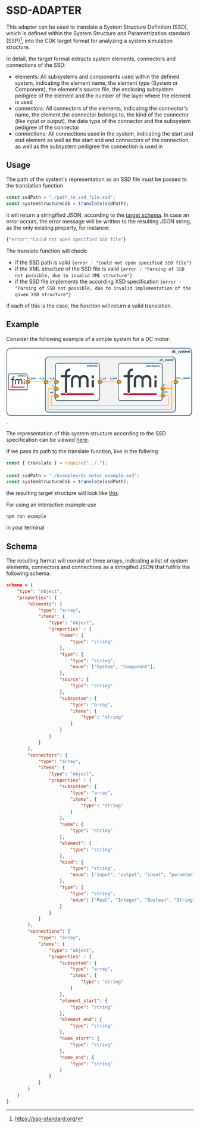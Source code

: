 # SSD-ADAPTER

This adapter can be used to translate a System Structure Definition (SSD), which is defined within the System Structure and Parametrization standard (SSP)[^1], into the CDK target format for analyzing a system simulation structure.

In detail, the target format extracts system elements, connectors and connections of the SSD:

* elements: All subsystems and components used within the defined system, indicating the element name, the element type (System or Component), the element's source file, the enclosing subsystem pedigree of the element and the number of the layer where the element is used
* connectors: All connectors of the elements, indicating the connector's name, the element the connector belongs to, the kind of the connector (like input or output), the data type of the connector and the subsystem pedigree of the connector
* connections: All connections used in the system, indicating the start and end element as well as the start and end connectors of the connection, as well as the subsystem pedigree the connection is used in


## Usage

The path of the system's representation as an SSD file must be passed to the translation function

```javascript
const ssdPath = "./path_to_ssd_file.ssd";
const systemStructureCdk = translate(ssdPath);
```

it will return a stringified JSON, according to the [target schema](#schema). In case an error occurs, the error message will be written to the resulting JSON string, as the only existing property, for instance:

```javascript
{"error":"Could not open specified SSD file"}
```

The translate function will check:
* if the SSD path is valid `{error : "Could not open specified SSD file"}`
* if the XML structure of the SSD file is valid `{error : "Parsing of SSD not possible, due to invalid XML structure"}`
* if the SSD file implements the according XSD specification `{error : "Parsing of SSD not possible, due to invalid implementation of the given XSD structure"}`

If each of this is the case, the function will return a valid translation.

## Example

Consider the following example of a simple system for a DC motor:

![system model example](./docs/system_model_example.png "System Model example").

The representation of this system structure according to the SSD specification can be viewed [here](./examples/dc_motor_example.ssd).

If we pass its path to the translate function, like in the follwing

```javascript
const { translate } = require("../.");

const ssdPath = "./examples/dc_motor_example.ssd";
const systemStructureCdk = translate(ssdPath);
```

the resulting target structure will look like [this](./examples/dc_motor_example_result.json).

For using an interactive example use 
```
npm run example
```
in your terminal

## Schema

The resulting format will consist of three arrays, indicating a list of system elements, connectors and connections as a stringifed JSON that fulfills the following schema:

```json
schema = {
    "type": "object",
    "properties": {
        "elements": {
            "type": "array",
            "items": {
                "type": "object",
                "properties" : {
                    "name": { 
                        "type": "string"
                    },
                    "type": {
                        "type": "string",
                        "enum": ["System", "Component"],
                    },
                    "source": {
                        "type": "string"
                    },
                    "subsystem": {
                        "type": "array",
                        "items": {
                            "type": "string"
                        }
                    }       
                }
            }
        },
        "connectors": {
            "type": "array",
            "items": {
                "type": "object",
                "properties" : {
                    "subsystem": {
                        "type": "array",
                        "items": {
                            "type": "string"
                        }
                    },
                    "name": { 
                        "type": "string"
                    },
                    "element": {
                        "type": "string"
                    },
                    "kind": {
                        "type": "string",
                        "enum": ["input", "output", "inout", "paramter", "calculatedParameter"]
                    },
                    "type": {
                        "type": "string",
                        "enum": ["Real", "Integer", "Boolean", "String", "Enumeration"]
                    }          
                }
            }
        },
        "connections": {
            "type": "array",
            "items": {
                "type": "object",
                "properties" : {
                    "subsystem": {
                        "type": "array",
                        "items": {
                            "type": "string"
                        }
                    },
                    "element_start": { 
                        "type": "string"
                    },
                    "element_end": {
                        "type": "string"
                    },
                    "name_start": {
                        "type": "string"
                    },
                    "name_end": {
                        "type": "string"
                    }          
                }
            }
        }
    }
}
```
[^1]: https://ssp-standard.org/